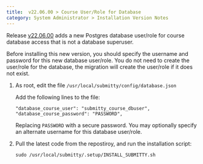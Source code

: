 ```yaml
---
title:  v22.06.00 > Course User/Role for Database
category: System Administrator > Installation Version Notes
---
```


Release
[v22.06.00](https://github.com/Submitty/Submitty/releases/v22.06.00)
adds a new Postgres database user/role for course database access
that is not a database superuser.

Before installing this new version, you should specify the username
and password for this new database user/role.  You do not need to
create the user/role for the database, the migration will create the
user/role if it does not exist.

1.  As root, edit the file `/usr/local/submitty/config/database.json`

    Add the following lines to the file:

    ```
    "database_course_user": "submitty_course_dbuser",
    "database_course_password": "PASSWORD",
    ```

    Replacing `PASSWORD` with a secure password.  You may optionally
    specify an alternate username for this database user/role.


2.  Pull the latest code from the repostiroy, and run the installation
    script:

    ```
    sudo /usr/local/submitty/.setup/INSTALL_SUBMITTY.sh
    ```
